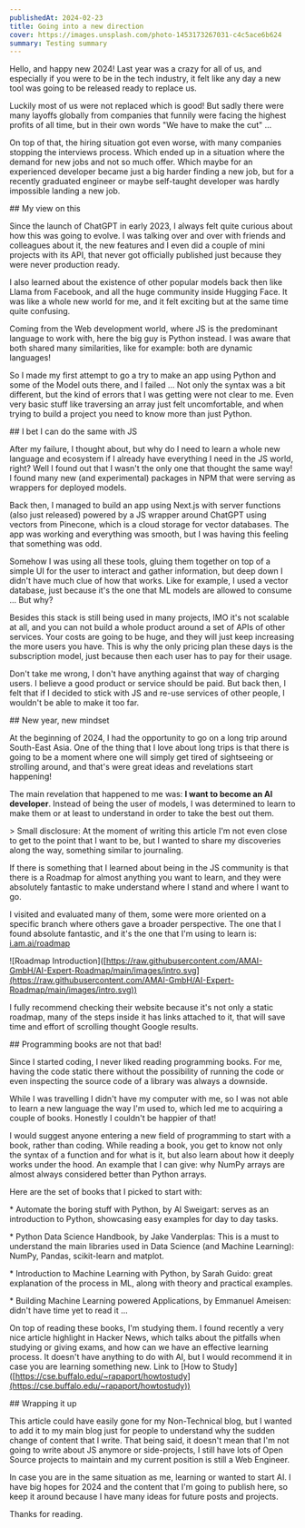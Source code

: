 ```yaml
---
publishedAt: 2024-02-23
title: Going into a new direction
cover: https://images.unsplash.com/photo-1453173267031-c4c5ace6b624
summary: Testing summary
---
```

Hello, and happy new 2024! Last year was a crazy for all of us, and especially if you were to be in the tech industry, it felt like any day a new tool was going to be released ready to replace us.

Luckily most of us were not replaced which is good! But sadly there were many layoffs globally from companies that funnily were facing the highest profits of all time, but in their own words "We have to make the cut" ...

On top of that, the hiring situation got even worse, with many companies stopping the interviews process. Which ended up in a situation where the demand for new jobs and not so much offer. Which maybe for an experienced developer became just a big harder finding a new job, but for a recently graduated engineer or maybe self-taught developer was hardly impossible landing a new job.

\## My view on this

Since the launch of ChatGPT in early 2023, I always felt quite curious about how this was going to evolve. I was talking over and over with friends and colleagues about it, the new features and I even did a couple of mini projects with its API, that never got officially published just because they were never production ready.

I also learned about the existence of other popular models back then like Llama from Facebook, and all the huge community inside Hugging Face. It was like a whole new world for me, and it felt exciting but at the same time quite confusing.

Coming from the Web development world, where JS is the predominant language to work with, here the big guy is Python instead. I was aware that both shared many similarities, like for example: both are dynamic languages!

So I made my first attempt to go a try to make an app using Python and some of the Model outs there, and I failed ... Not only the syntax was a bit different, but the kind of errors that I was getting were not clear to me. Even very basic stuff like traversing an array just felt uncomfortable, and when trying to build a project you need to know more than just Python.

\## I bet I can do the same with JS

After my failure, I thought about, but why do I need to learn a whole new language and ecosystem if I already have everything I need in the JS world, right? Well I found out that I wasn't the only one that thought the same way! I found many new (and experimental) packages in NPM that were serving as wrappers for deployed models.

Back then, I managed to build an app using Next.js with server functions (also just released) powered by a JS wrapper around ChatGPT using vectors from Pinecone, which is a cloud storage for vector databases. The app was working and everything was smooth, but I was having this feeling that something was odd.

Somehow I was using all these tools, gluing them together on top of a simple UI for the user to interact and gather information, but deep down I didn't have much clue of how that works. Like for example, I used a vector database, just because it's the one that ML models are allowed to consume ... But why?

Besides this stack is still being used in many projects, IMO it's not scalable at all, and you can not build a whole product around a set of APIs of other services. Your costs are going to be huge, and they will just keep increasing the more users you have. This is why the only pricing plan these days is the subscription model, just because then each user has to pay for their usage.

Don't take me wrong, I don't have anything against that way of charging users. I believe a good product or service should be paid. But back then, I felt that if I decided to stick with JS and re-use services of other people, I wouldn't be able to make it too far.

\## New year, new mindset

At the beginning of 2024, I had the opportunity to go on a long trip around South-East Asia. One of the thing that I love about long trips is that there is going to be a moment where one will simply get tired of sightseeing or strolling around, and that's were great ideas and revelations start happening!

The main revelation that happened to me was: **I want to become an AI developer**. Instead of being the user of models, I was determined to learn to make them or at least to understand in order to take the best out them.

\> Small disclosure: At the moment of writing this article I'm not even close to get to the point that I want to be, but I wanted to share my discoveries along the way, something similar to journaling.

If there is something that I learned about being in the JS community is that there is a Roadmap for almost anything you want to learn, and they were absolutely fantastic to make understand where I stand and where I want to go.

I visited and evaluated many of them, some were more oriented on a specific branch where others gave a broader perspective. The one that I found absolute fantastic, and it's the one that I'm using to learn is: [i.am.ai/roadmap](http://i.am.ai/roadmap)

!\[Roadmap Introduction\]([https://raw.githubusercontent.com/AMAI-GmbH/AI-Expert-Roadmap/main/images/intro.svg](https://raw.githubusercontent.com/AMAI-GmbH/AI-Expert-Roadmap/main/images/intro.svg))

I fully recommend checking their website because it's not only a static roadmap, many of the steps inside it has links attached to it, that will save time and effort of scrolling thought Google results.

\## Programming books are not that bad!

Since I started coding, I never liked reading programming books. For me, having the code static there without the possibility of running the code or even inspecting the source code of a library was always a downside.

While I was travelling I didn't have my computer with me, so I was not able to learn a new language the way I'm used to, which led me to acquiring a couple of books. Honestly I couldn't be happier of that!

I would suggest anyone entering a new field of programming to start with a book, rather than coding. While reading a book, you get to know not only the syntax of a function and for what is it, but also learn about how it deeply works under the hood. An example that I can give: why NumPy arrays are almost always considered better than Python arrays.

Here are the set of books that I picked to start with:

\* Automate the boring stuff with Python, by Al Sweigart: serves as an introduction to Python, showcasing easy examples for day to day tasks.

\* Python Data Science Handbook, by Jake Vanderplas: This is a must to understand the main libraries used in Data Science (and Machine Learning): NumPy, Pandas, scikit-learn and matplot.

\* Introduction to Machine Learning with Python, by Sarah Guido: great explanation of the process in ML, along with theory and practical examples.

\* Building Machine Learning powered Applications, by Emmanuel Ameisen: didn't have time yet to read it ...

On top of reading these books, I'm studying them. I found recently a very nice article highlight in Hacker News, which talks about the pitfalls when studying or giving exams, and how can we have an effective learning process. It doesn't have anything to do with AI, but I would recommend it in case you are learning something new. Link to \[How to Study\]([https://cse.buffalo.edu/~rapaport/howtostudy](https://cse.buffalo.edu/~rapaport/howtostudy))

\## Wrapping it up

This article could have easily gone for my Non-Technical blog, but I wanted to add it to my main blog just for people to understand why the sudden change of content that I write. That being said, it doesn't mean that I'm not going to write about JS anymore or side-projects, I still have lots of Open Source projects to maintain and my current position is still a Web Engineer.

In case you are in the same situation as me, learning or wanted to start AI. I have big hopes for 2024 and the content that I'm going to publish here, so keep it around because I have many ideas for future posts and projects.

Thanks for reading.